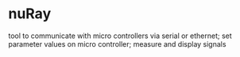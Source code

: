 # nuRay
tool to communicate with micro controllers via serial or ethernet; set parameter values on micro controller; measure and display signals
